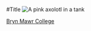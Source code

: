 #Title
![A pink axolotl in a tank](https://alicemcgrath.digital.brynmawr.edu/simple-site/images/janeway.jpg)

[Bryn Mawr College](http://www.brynmawr.edu)
